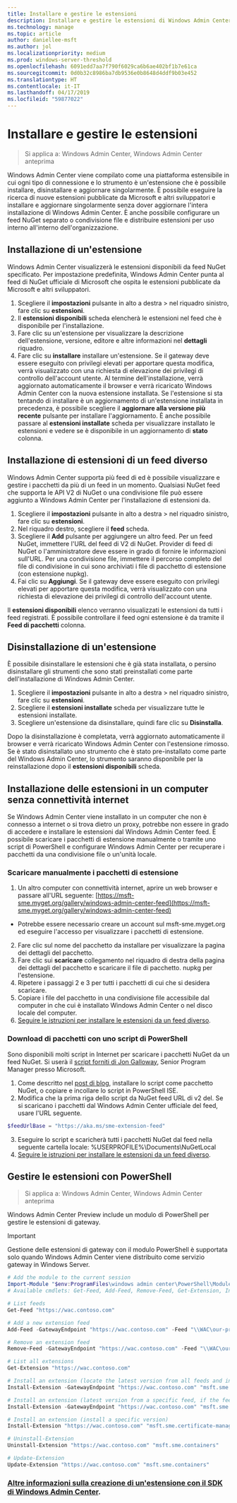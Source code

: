 ```yaml
---
title: Installare e gestire le estensioni
description: Installare e gestire le estensioni di Windows Admin Center (progetto Honolulu)
ms.technology: manage
ms.topic: article
author: daniellee-msft
ms.author: jol
ms.localizationpriority: medium
ms.prod: windows-server-threshold
ms.openlocfilehash: 6091edd7aa7f790f6029ca6b6ae402bf1b7e61ca
ms.sourcegitcommit: 0d0b32c8986ba7db9536e0b8648d4ddf9b03e452
ms.translationtype: HT
ms.contentlocale: it-IT
ms.lasthandoff: 04/17/2019
ms.locfileid: "59877022"
---
```

# <a name="install-and-manage-extensions"></a>Installare e gestire le estensioni

>Si applica a: Windows Admin Center, Windows Admin Center anteprima

Windows Admin Center viene compilato come una piattaforma estensibile in cui ogni tipo di connessione e lo strumento è un'estensione che è possibile installare, disinstallare e aggiornare singolarmente. È possibile eseguire la ricerca di nuove estensioni pubblicate da Microsoft e altri sviluppatori e installare e aggiornare singolarmente senza dover aggiornare l'intera installazione di Windows Admin Center. È anche possibile configurare un feed NuGet separato o condivisione file e distribuire estensioni per uso interno all'interno dell'organizzazione.

## <a name="installing-an-extension"></a>Installazione di un'estensione

Windows Admin Center visualizzerà le estensioni disponibili da feed NuGet specificato. Per impostazione predefinita, Windows Admin Center punta al feed di NuGet ufficiale di Microsoft che ospita le estensioni pubblicate da Microsoft e altri sviluppatori.

1. Scegliere il **impostazioni** pulsante in alto a destra > nel riquadro sinistro, fare clic su **estensioni**. 
2. Il **estensioni disponibili** scheda elencherà le estensioni nel feed che è disponibile per l'installazione.
3. Fare clic su un'estensione per visualizzare la descrizione dell'estensione, versione, editore e altre informazioni nel **dettagli** riquadro.
4. Fare clic su **installare** installare un'estensione. Se il gateway deve essere eseguito con privilegi elevati per apportare questa modifica, verrà visualizzato con una richiesta di elevazione dei privilegi di controllo dell'account utente. Al termine dell'installazione, verrà aggiornato automaticamente il browser e verrà ricaricato Windows Admin Center con la nuova estensione installata. Se l'estensione si sta tentando di installare è un aggiornamento di un'estensione installata in precedenza, è possibile scegliere il **aggiornare alla versione più recente** pulsante per installare l'aggiornamento. È anche possibile passare al **estensioni installate** scheda per visualizzare installato le estensioni e vedere se è disponibile in un aggiornamento di **stato** colonna.

## <a name="installing-extensions-from-a-different-feed"></a>Installazione di estensioni di un feed diverso

Windows Admin Center supporta più feed di ed è possibile visualizzare e gestire i pacchetti da più di un feed in un momento. Qualsiasi NuGet feed che supporta le API V2 di NuGet o una condivisione file può essere aggiunto a Windows Admin Center per l'installazione di estensioni da.

1. Scegliere il **impostazioni** pulsante in alto a destra > nel riquadro sinistro, fare clic su **estensioni**.
2. Nel riquadro destro, scegliere il **feed** scheda.
3. Scegliere il **Add** pulsante per aggiungere un altro feed. Per un feed NuGet, immettere l'URL del feed di V2 di NuGet. Provider di feed di NuGet o l'amministratore deve essere in grado di fornire le informazioni sull'URL. Per una condivisione file, immettere il percorso completo del file di condivisione in cui sono archiviati i file di pacchetto di estensione (con estensione nupkg).
4. Fai clic su **Aggiungi**. Se il gateway deve essere eseguito con privilegi elevati per apportare questa modifica, verrà visualizzato con una richiesta di elevazione dei privilegi di controllo dell'account utente.

Il **estensioni disponibili** elenco verranno visualizzati le estensioni da tutti i feed registrati. È possibile controllare il feed ogni estensione è da tramite il **Feed di pacchetti** colonna.

## <a name="uninstalling-an-extension"></a>Disinstallazione di un'estensione

È possibile disinstallare le estensioni che è già stata installata, o persino disinstallare gli strumenti che sono stati preinstallati come parte dell'installazione di Windows Admin Center.

1. Scegliere il **impostazioni** pulsante in alto a destra > nel riquadro sinistro, fare clic su **estensioni**. 
2. Scegliere il **estensioni installate** scheda per visualizzare tutte le estensioni installate.
3. Scegliere un'estensione da disinstallare, quindi fare clic su **Disinstalla**.

Dopo la disinstallazione è completata, verrà aggiornato automaticamente il browser e verrà ricaricato Windows Admin Center con l'estensione rimosso. Se è stato disinstallato uno strumento che è stato pre-installato come parte del Windows Admin Center, lo strumento saranno disponibile per la reinstallazione dopo il **estensioni disponibili** scheda.

## <a name="installing-extensions-on-a-computer-without-internet-connectivity"></a>Installazione delle estensioni in un computer senza connettività internet

Se Windows Admin Center viene installato in un computer che non è connesso a internet o si trova dietro un proxy, potrebbe non essere in grado di accedere e installare le estensioni dal Windows Admin Center feed. È possibile scaricare i pacchetti di estensione manualmente o tramite uno script di PowerShell e configurare Windows Admin Center per recuperare i pacchetti da una condivisione file o un'unità locale.

### <a name="manually-downloading-extension-packages"></a>Scaricare manualmente i pacchetti di estensione

1. Un altro computer con connettività internet, aprire un web browser e passare all'URL seguente: [https://msft-sme.myget.org/gallery/windows-admin-center-feed](https://msft-sme.myget.org/gallery/windows-admin-center-feed) 

  * Potrebbe essere necessario creare un account sul msft-sme.myget.org ed eseguire l'accesso per visualizzare i pacchetti di estensione.

2. Fare clic sul nome del pacchetto da installare per visualizzare la pagina dei dettagli del pacchetto.
3. Fare clic sui **scaricare** collegamento nel riquadro di destra della pagina dei dettagli del pacchetto e scaricare il file di pacchetto. nupkg per l'estensione.
4. Ripetere i passaggi 2 e 3 per tutti i pacchetti di cui che si desidera scaricare.
5. Copiare i file del pacchetto in una condivisione file accessibile dal computer in che cui è installato Windows Admin Center o nel disco locale del computer.
6. [Seguire le istruzioni per installare le estensioni da un feed diverso](#installing-extensions-from-a-different-feed).

### <a name="downloading-packages-with-a-powershell-script"></a>Download di pacchetti con uno script di PowerShell

Sono disponibili molti script in Internet per scaricare i pacchetti NuGet da un feed NuGet. Si userà il [script forniti di Jon Galloway](https://weblogs.asp.net/jongalloway/downloading-a-local-nuget-repository-with-powershell), Senior Program Manager presso Microsoft.

1. Come descritto nel [post di blog](https://weblogs.asp.net/jongalloway/downloading-a-local-nuget-repository-with-powershell), installare lo script come pacchetto NuGet, o copiare e incollare lo script in PowerShell ISE.
2. Modifica che la prima riga dello script da NuGet feed URL di v2 del. Se si scaricano i pacchetti dal Windows Admin Center ufficiale del feed, usare l'URL seguente.

```powershell
$feedUrlBase = "https://aka.ms/sme-extension-feed"
```

3. Eseguire lo script e scaricherà tutti i pacchetti NuGet dal feed nella seguente cartella locale: %USERPROFILE%\Documents\NuGetLocal
4. [Seguire le istruzioni per installare le estensioni da un feed diverso](#installing-extensions-from-a-different-feed).

## <a name="manage-extensions-with-powershell"></a>Gestire le estensioni con PowerShell

>Si applica a: Windows Admin Center, Windows Admin Center anteprima

Windows Admin Center Preview include un modulo di PowerShell per gestire le estensioni di gateway.

>[!IMPORTANT]
>Gestione delle estensioni di gateway con il modulo PowerShell è supportata solo quando Windows Admin Center viene distribuito come servizio gateway in Windows Server.

```powershell
# Add the module to the current session
Import-Module "$env:ProgramFiles\windows admin center\PowerShell\Modules\ExtensionTools"
# Available cmdlets: Get-Feed, Add-Feed, Remove-Feed, Get-Extension, Install-Extension, Uninstall-Extension, Update-Extension

# List feeds
Get-Feed "https://wac.contoso.com"

# Add a new extension feed
Add-Feed -GatewayEndpoint "https://wac.contoso.com" -Feed "\\WAC\our-private-extensions"

# Remove an extension feed
Remove-Feed -GatewayEndpoint "https://wac.contoso.com" -Feed "\\WAC\our-private-extensions"

# List all extensions
Get-Extension "https://wac.contoso.com"

# Install an extension (locate the latest version from all feeds and install it)
Install-Extension -GatewayEndpoint "https://wac.contoso.com" "msft.sme.containers"

# Install an extension (latest version from a specific feed, if the feed is not present, it will be added)
Install-Extension -GatewayEndpoint "https://wac.contoso.com" "msft.sme.containers" -Feed "https://aka.ms/sme-extension-feed"

# Install an extension (install a specific version)
Install-Extension "https://wac.contoso.com" "msft.sme.certificate-manager" "0.133.0"

# Uninstall-Extension
Uninstall-Extension "https://wac.contoso.com" "msft.sme.containers"

# Update-Extension
Update-Extension "https://wac.contoso.com" "msft.sme.containers"
```

### <a name="learn-more-about-building-an-extension-with-the-windows-admin-center-sdkextendextensibility-overviewmd"></a>[Altre informazioni sulla creazione di un'estensione con il SDK di Windows Admin Center](../extend/extensibility-overview.md).
